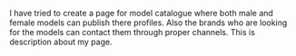 I have tried to create a page for model catalogue where both male and female models can publish there profiles.
Also the brands who are looking for the models can contact them through proper channels.
This is description about my page.